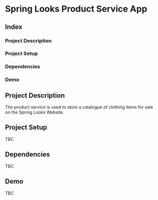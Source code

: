 # Spring Looks Product Service App

## Index

### Project Description
### Project Setup
### Dependencies
### Demo

## Project Description
The product service is used to store a catalogue of clothing items for sale 
on the Spring Looks Website.

## Project Setup
TBC

## Dependencies
TBC

## Demo
TBC